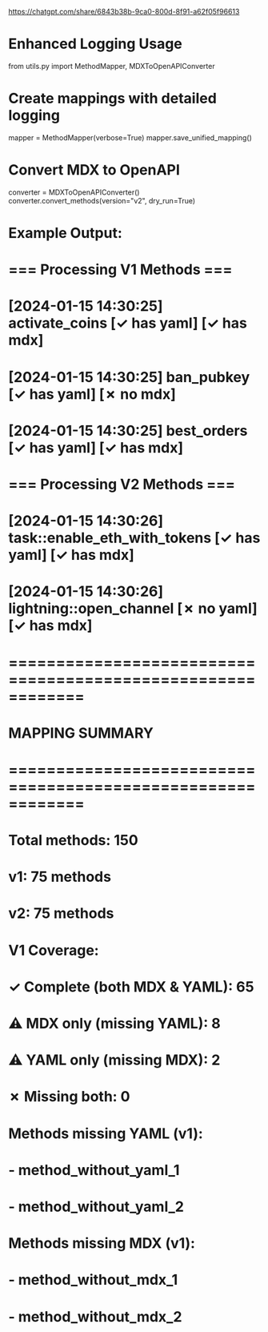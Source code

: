 https://chatgpt.com/share/6843b38b-9ca0-800d-8f91-a62f05f96613

# Enhanced Logging Usage

from utils.py import MethodMapper, MDXToOpenAPIConverter

# Create mappings with detailed logging
mapper = MethodMapper(verbose=True)
mapper.save_unified_mapping()

# Convert MDX to OpenAPI
converter = MDXToOpenAPIConverter()
converter.convert_methods(version="v2", dry_run=True)

# Example Output:
# 
# === Processing V1 Methods ===
# [2024-01-15 14:30:25] activate_coins                    [✓ has yaml] [✓ has mdx]
# [2024-01-15 14:30:25] ban_pubkey                        [✓ has yaml] [✗ no mdx]
# [2024-01-15 14:30:25] best_orders                       [✓ has yaml] [✓ has mdx]
# 
# === Processing V2 Methods ===
# [2024-01-15 14:30:26] task::enable_eth_with_tokens      [✓ has yaml] [✓ has mdx]
# [2024-01-15 14:30:26] lightning::open_channel           [✗ no yaml] [✓ has mdx]
# 
# ============================================================
# MAPPING SUMMARY
# ============================================================
# Total methods: 150
#   v1: 75 methods  
#   v2: 75 methods
# 
# V1 Coverage:
#   ✓ Complete (both MDX & YAML): 65
#   ⚠ MDX only (missing YAML): 8
#   ⚠ YAML only (missing MDX): 2
#   ✗ Missing both: 0
# 
#   Methods missing YAML (v1):
#     - method_without_yaml_1
#     - method_without_yaml_2
# 
#   Methods missing MDX (v1):
#     - method_without_mdx_1
#     - method_without_mdx_2
